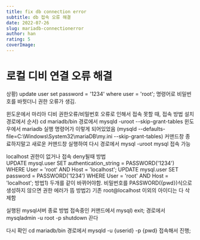 ```yaml
---
title: fix db connection error 
subtitle: db 접속 오류 해결
date: 2022-07-26
slug: mariadb-connectionerror
author: han
rating: 5
coverImage: 
---
```


# 로컬 디비 연결 오류 해결
상황) update user set password = '1234' where user = 'root';
	명령어로 비밀번호를 바꿧더니 권한 오류가 생김.

윈도운에서 마리아 디비 권한오류/비밀번호 오류로 인해서 접속 못할 때, 접속 방법
설치 경로에서
순서) cd mariadb/bin
	경로에서
		mysqld -uroot --skip-grant-tables
		윈도우에서 mariadb 실행 명령어가 이렇게 되어있었음 (mysqld --defaults-file=C:\Windows\System32\mariaDB\my.ini --skip-grant-tables)
	커맨드창 종료하지말고 새로운 커맨드창 실행하여
	다시 경로에서
		mysql -uroot mysql
	접속 가능


localhost 권한이 없거나 접속 deny될때 방법	 
	UPDATE mysql.user SET authentication_string = PASSWORD('1234') WHERE User = 'root' AND Host = 'localhost';
	UPDATE mysql.user SET password = PASSWORD('1234') WHERE User = 'root' AND Host = 'localhost';
방법1)
	두개를 같이 바뀌어야함.	비밀번호를 PASSWORD({pwd})식으로 생성하지 않으면 권한 에러가 뜸
방법2)
	기존 root@localhost 이외의 아이디는 다 삭제함

실행된 mysql서버 종료 방법
	접속중인 커맨드에서 
		mysql) exit;
	경로에서
		mysqladmin -u root -p shutdown
	끈다
	
다시 확인
	cd mariadb/bin
	경로에서
		mysqld -u {userid} -p {pwd} 접속해서 진행;
		



